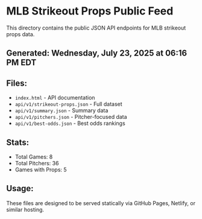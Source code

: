 # MLB Strikeout Props Public Feed

This directory contains the public JSON API endpoints for MLB strikeout props data.

## Generated: Wednesday, July 23, 2025 at 06:16 PM EDT

## Files:
- `index.html` - API documentation
- `api/v1/strikeout-props.json` - Full dataset
- `api/v1/summary.json` - Summary data
- `api/v1/pitchers.json` - Pitcher-focused data  
- `api/v1/best-odds.json` - Best odds rankings

## Stats:
- Total Games: 8
- Total Pitchers: 36
- Games with Props: 5

## Usage:
These files are designed to be served statically via GitHub Pages, Netlify, or similar hosting.
